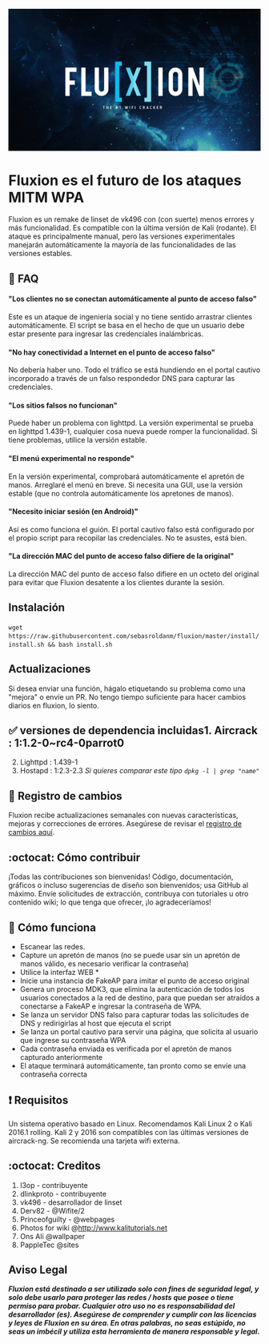 <p align="center"><img src="https://github.com/sebasroldanm/fluxion/blob/master/logos/logo1.jpg?raw=true" /></p>

# Fluxion es el futuro de los ataques MITM WPA
Fluxion es un remake de linset de vk496 con (con suerte) menos errores y más funcionalidad. Es compatible con la última versión de Kali (rodante). El ataque es principalmente manual, pero las versiones experimentales manejarán automáticamente la mayoría de las funcionalidades de las versiones estables.

## :trident: FAQ

#### "Los clientes no se conectan automáticamente al punto de acceso falso"
Este es un ataque de ingeniería social y no tiene sentido arrastrar clientes automáticamente. El script se basa en el hecho de que un usuario debe estar presente para ingresar las credenciales inalámbricas.

#### "No hay conectividad a Internet en el punto de acceso falso"
No debería haber uno. Todo el tráfico se está hundiendo en el portal cautivo incorporado a través de un falso respondedor DNS para capturar las credenciales.

#### "Los sitios falsos no funcionan"
Puede haber un problema con lighttpd. La versión experimental se prueba en lighttpd 1.439-1, cualquier cosa nueva puede romper la funcionalidad. Si tiene problemas, utilice la versión estable.

#### "El menú experimental no responde"
En la versión experimental, comprobará automáticamente el apretón de manos. Arreglaré el menú en breve. Si necesita una GUI, use la versión estable (que no controla automáticamente los apretones de manos).

#### "Necesito iniciar sesión (en Android)"
Así es como funciona el guión. El portal cautivo falso está configurado por el propio script para recopilar las credenciales. No te asustes, está bien.

#### "La dirección MAC del punto de acceso falso difiere de la original"
La dirección MAC del punto de acceso falso difiere en un octeto del original para evitar que Fluxion desatente a los clientes durante la sesión.
## Instalación
``` wget https://raw.githubusercontent.com/sebasroldanm/fluxion/master/install/install.sh && bash install.sh ```

## Actualizaciones
Si desea enviar una función, hágalo etiquetando su problema como una "mejora" o envíe un PR. No tengo tiempo suficiente para hacer cambios diarios en fluxion, lo siento.

## :white_check_mark: versiones de dependencia incluidas1. Aircrack : 1:1.2-0~rc4-0parrot0
2. Lighttpd : 1.439-1
3. Hostapd  : 1:2.3-2.3 _Si quieres comparar este tipo `dpkg -l | grep "name"`_

## :scroll: Registro de cambios
Fluxion recibe actualizaciones semanales con nuevas características, mejoras y correcciones de errores.
Asegúrese de revisar el [registro de cambios aquí](https://github.com/sebasroldanm/fluxion/commits/master).

## :octocat: Cómo contribuir
¡Todas las contribuciones son bienvenidas! Código, documentación, gráficos o incluso sugerencias de diseño son bienvenidos; usa GitHub al máximo. Envíe solicitudes de extracción, contribuya con tutoriales u otro contenido wiki; lo que tenga que ofrecer, ¡lo agradeceríamos!

## :book: Cómo funciona
* Escanear las redes.
* Capture un apretón de manos (no se puede usar sin un apretón de manos válido, es necesario verificar la contraseña)
* Utilice la interfaz WEB *
* Inicie una instancia de FakeAP para imitar el punto de acceso original
* Genera un proceso MDK3, que elimina la autenticación de todos los usuarios conectados a la red de destino, para que puedan ser atraídos a conectarse a FakeAP e ingresar la contraseña de WPA.
* Se lanza un servidor DNS falso para capturar todas las solicitudes de DNS y redirigirlas al host que ejecuta el script
* Se lanza un portal cautivo para servir una página, que solicita al usuario que ingrese su contraseña WPA
* Cada contraseña enviada es verificada por el apretón de manos capturado anteriormente
* El ataque terminará automáticamente, tan pronto como se envíe una contraseña correcta

## :heavy_exclamation_mark: Requisitos
Un sistema operativo basado en Linux. Recomendamos Kali Linux 2 o Kali 2016.1 rolling. Kali 2 y 2016 son compatibles con las últimas versiones de aircrack-ng. Se recomienda una tarjeta wifi externa.

## :octocat: Creditos
1. l3op - contribuyente
2. dlinkproto - contribuyente
3. vk496 - desarrollador de linset
4. Derv82 - @Wifite/2
5. Princeofguilty - @webpages
6. Photos for wiki @http://www.kalitutorials.net
7. Ons Ali @wallpaper
8. PappleTec @sites

## Aviso Legal

***Fluxion está destinado a ser utilizado solo con fines de seguridad legal, y solo debe usarlo para proteger las redes / hosts que posee o tiene permiso para probar. Cualquier otro uso no es responsabilidad del desarrollador (es). Asegúrese de comprender y cumplir con las licencias y leyes de Fluxion en su área. En otras palabras, no seas estúpido, no seas un imbécil y utiliza esta herramienta de manera responsable y legal.***

